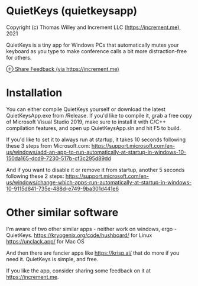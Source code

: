 # QuietKeys (quietkeysapp)
Copyright (c) Thomas Willey and Increment LLC (https://increment.me), 2021

QuietKeys is a tiny app for Windows PCs that automatically mutes your keyboard as you type to make conference calls a bit more distraction-free for others.

[⊕ Share Feedback (via https://increment.me)](https://www.increment.me/tw/feedback/feedback-about-quietkeys/)

# Installation

You can either compile QuietKeys yourself or download the latest QuietKeysApp.exe from /Release.
If you'd like to compile it, grab a free copy of Microsoft Visual Studio 2019, make sure to install it with C/C++ compilation features, and open up QuietKeysApp.sln and hit F5 to build.

If you'd like to set it to always run at startup, it takes 10 seconds following these 3 steps from Microsoft.com:
https://support.microsoft.com/en-us/windows/add-an-app-to-run-automatically-at-startup-in-windows-10-150da165-dcd9-7230-517b-cf3c295d89dd

And if you want to disable it or remove it from startup, another 5 seconds following these 2 steps:
https://support.microsoft.com/en-us/windows/change-which-apps-run-automatically-at-startup-in-windows-10-9115d841-735e-488d-e749-9ba301d441e6

# Other similar software

I'm aware of two other similar apps - neither work on windows, ergo - QuietKeys.
https://kryogenix.org/code/hushboard/ for Linux
https://unclack.app/ for Mac OS

And then there are fancier apps like https://krisp.ai/ that do more if you need it.
QuietKeys is simple, and free.

If you like the app, consider sharing some feedback on it at https://increment.me.
